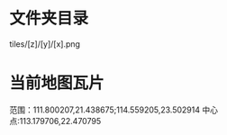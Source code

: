 # 文件夹目录
tiles/[z]/[y]/[x].png

# 当前地图瓦片 
 范围：111.800207,21.438675;114.559205,23.502914
中心点:113.179706,22.470795